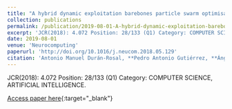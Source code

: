 ```yaml
---
title: "A hybrid dynamic exploitation barebones particle swarm optimisation algorithm for time series segmentation"
collection: publications
permalink: /publication/2019-08-01-A-hybrid-dynamic-exploitation-barebones-particle-swarm-optimisation-algorithm-for-time-series-segmentation
excerpt: 'JCR(2018): 4.072 Position: 28/133 (Q1) Category: COMPUTER SCIENCE, ARTIFICIAL INTELLIGENCE.'
date: 2019-08-01
venue: 'Neurocomputing'
paperurl: 'http://doi.org/10.1016/j.neucom.2018.05.129'
citation: 'Antonio Manuel Durán-Rosal, **Pedro Antonio Gutiérrez, **Ángel Carmona-Poyato, César Hervás-Martínez, &quot;A hybrid dynamic exploitation barebones particle swarm optimisation algorithm for time series segmentation.&quot; Neurocomputing, Vol. 353, 2019, pp.45--55.'
---
```

JCR(2018): 4.072 Position: 28/133 (Q1) Category: COMPUTER SCIENCE, ARTIFICIAL INTELLIGENCE.

[Access paper here](http://doi.org/10.1016/j.neucom.2018.05.129){:target="_blank"}
